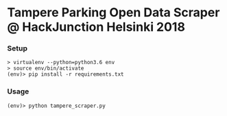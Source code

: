 # Tampere Parking Open Data Scraper @ HackJunction Helsinki 2018

### Setup

```
> virtualenv --python=python3.6 env
> source env/bin/activate
(env)> pip install -r requirements.txt
```

### Usage
```
(env)> python tampere_scraper.py
```